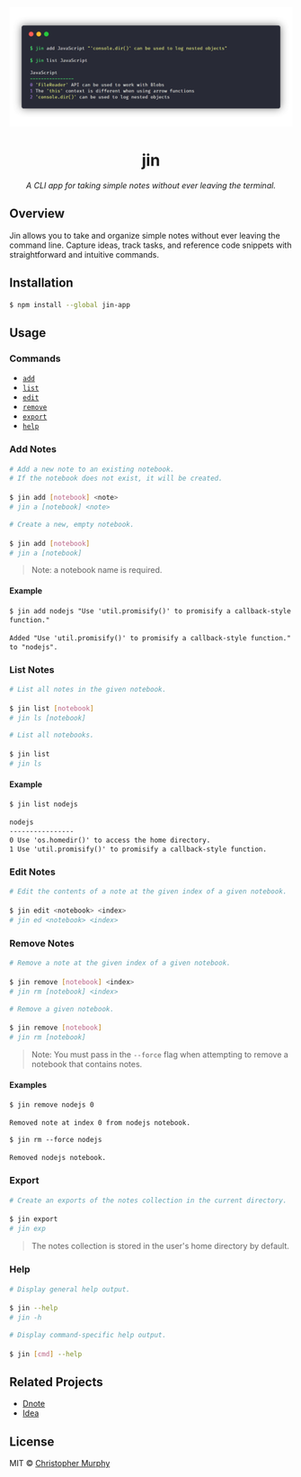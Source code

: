 ![Jin screenshot](https://github.com/Splode/jin/raw/master/.github/jin-ss.png)

<h1 align="center">jin</h1>

<p align="center"><em>A CLI app for taking simple notes without ever leaving the terminal.</em></p>

## Overview

Jin allows you to take and organize simple notes without ever leaving the command line. Capture ideas, track tasks, and reference code snippets with straightforward and intuitive commands.

## Installation

```bash
$ npm install --global jin-app
```

## Usage

### Commands

* [`add`](#add-notes)
* [`list`](#list-notes)
* [`edit`](#edit-notes)
* [`remove`](#remove-notes)
* [`export`](#export)
* [`help`](#help)
<!-- * [`backup`](#backup) -->

### Add Notes

```bash
# Add a new note to an existing notebook.
# If the notebook does not exist, it will be created.

$ jin add [notebook] <note>
# jin a [notebook] <note>
```

```bash
# Create a new, empty notebook.

$ jin add [notebook]
# jin a [notebook]
```

> Note: a notebook name is required.

#### Example

```console
$ jin add nodejs "Use 'util.promisify()' to promisify a callback-style function."

Added "Use 'util.promisify()' to promisify a callback-style function." to "nodejs".
```

### List Notes

```bash
# List all notes in the given notebook.

$ jin list [notebook]
# jin ls [notebook]
```

```bash
# List all notebooks.

$ jin list
# jin ls
```

#### Example

```console
$ jin list nodejs

nodejs
----------------
0 Use 'os.homedir()' to access the home directory.
1 Use 'util.promisify()' to promisify a callback-style function.
```

### Edit Notes

```bash
# Edit the contents of a note at the given index of a given notebook.

$ jin edit <notebook> <index>
# jin ed <notebook> <index>
```

### Remove Notes

```bash
# Remove a note at the given index of a given notebook.

$ jin remove [notebook] <index>
# jin rm [notebook] <index>
```

```bash
# Remove a given notebook.

$ jin remove [notebook]
# jin rm [notebook]
```

> Note: You must pass in the `--force` flag when attempting to remove a notebook that contains notes.

#### Examples

```console
$ jin remove nodejs 0

Removed note at index 0 from nodejs notebook.
```

```console
$ jin rm --force nodejs

Removed nodejs notebook.
```

<!-- ### Backup -->

<!-- WIP -->

### Export

```bash
# Create an exports of the notes collection in the current directory.

$ jin export
# jin exp
```

> The notes collection is stored in the user's home directory by default.

### Help

```bash
# Display general help output.

$ jin --help
# jin -h
```

```bash
# Display command-specific help output.

$ jin [cmd] --help
```

## Related Projects

* [Dnote](https://github.com/dnote-io/cli)
* [Idea](https://github.com/IonicaBizau/idea)

## License

MIT &copy; [Christopher Murphy](https://github.com/splode)
